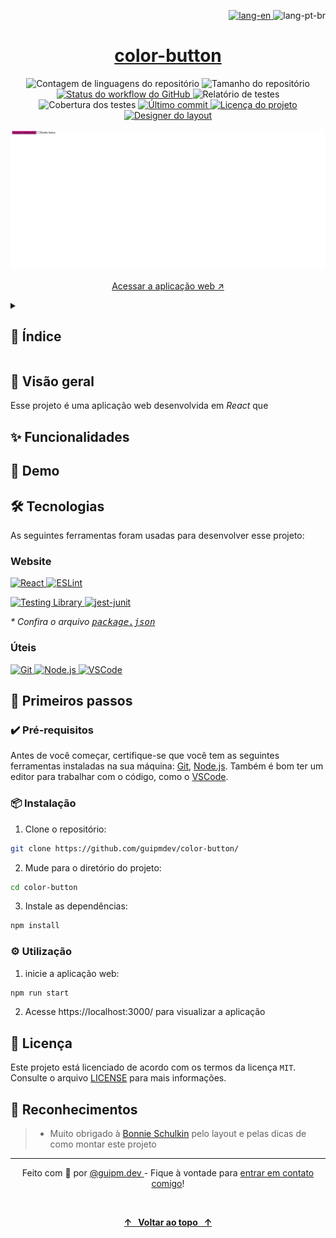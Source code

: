 <!-- ===== HEADER ===== -->
<p align="right">
  <a href="./README.md" title="Read the README in english">
    <img
      src="https://img.shields.io/badge/lang-en-red?style=flat-square&labelColor=202024"
      alt="lang-en"
    />
  </a>
  <img
    src="https://img.shields.io/badge/lang-pt--br-gray?style=flat-square&labelColor=202024"
    alt="lang-pt-br"
  />
</p>

<h1 align="center">
  <a
    href="https://guipmdev-color-button.vercel.app/"
    title="Acessar a aplicação web"
  >
    color-button
  </a>
</h1>

<p align="center">
  <img
    src="https://img.shields.io/github/languages/count/guipmdev/color-button?color=%2304D361&labelColor=202024&label=linguagens"
    alt="Contagem de linguagens do repositório"
  />
  <img
    src="https://img.shields.io/github/repo-size/guipmdev/color-button?labelColor=202024&label=tamanho do repo"
    alt="Tamanho do repositório"
  />
  <a
    href="https://github.com/guipmdev/color-button/actions/workflows/node.js.yml"
    title="Visualizar execuções do workflow do GitHub"
  >
    <img
      src="https://img.shields.io/github/actions/workflow/status/guipmdev/color-button/node.js.yml?labelColor=202024&label=Node.js CI"
      alt="Status do workflow do GitHub"
    />
  </a>
  <img
    src="https://img.shields.io/endpoint?labelColor=202024&label=testes&url=https://gist.githubusercontent.com/guipmdev/f415beafbd82e43ad177dd807ee49681/raw/color-button-junit-tests.json"
    alt="Relatório de testes"
  />
  <img
    src="https://img.shields.io/endpoint?labelColor=202024&label=cobertura&url=https://gist.githubusercontent.com/guipmdev/f415beafbd82e43ad177dd807ee49681/raw/color-button-cobertura-coverage.json"
    alt="Cobertura dos testes"
  />
  <a
    href="https://github.com/guipmdev/color-button/commits/main"
    title="Visualizar commits do repositório"
  >
    <img
      src="https://img.shields.io/github/last-commit/guipmdev/color-button?labelColor=202024&label=último commit"
      alt="Último commit"
    />
  </a>
  <a href="./LICENSE" title="Visualizar licença do projeto">
    <img
      src="https://img.shields.io/badge/license-MIT-brightgreen?labelColor=202024&label=licen%C3%A7a"
      alt="Licença do projeto"
    />
  </a>
  <a href="https://bonnie.dev/" title="Acessar o site da Bonnie">
    <img
      src="https://img.shields.io/badge/Layout_por-Bonnie_Schulkin-182734?labelColor=202024"
      alt="Designer do layout"
    />
  </a>
</p>

![Captura de tela da página inicial da aplicação](./src/assets/images/cover.webp)

<p align="center">
  <a href="https://guipmdev-color-button.vercel.app/"
    >Acessar a aplicação web ↗</a
  >
</p>

<details>
  <summary>
    <h2>📒 Índice</h2>
  </summary>

- [📍 Visão geral](#-visão-geral)
- [✨ Funcionalidades](#-funcionalidades)
- [🤖 Demo](#-demo)
- [🛠 Tecnologias](#-tecnologias)
  - [Website](#website)
  - [Úteis](#úteis)
- [🚀 Primeiros passos](#-primeiros-passos)
  - [✔️ Pré-requisitos](#️-pré-requisitos)
  - [📦 Instalação](#-instalação)
  - [⚙️ Utilização](#️-utilização)
- [📄 Licença](#-licença)
- [👏 Reconhecimentos](#-reconhecimentos)
</details>

<!-- ===== PROJECT INFOS ===== -->

## 📍 Visão geral

Esse projeto é uma aplicação web desenvolvida em _React_ que

## ✨ Funcionalidades

## 🤖 Demo

## 🛠 Tecnologias

As seguintes ferramentas foram usadas para desenvolver esse projeto:

### Website

<p>
  <a href="https://react.dev/">
    <img
      src="https://img.shields.io/badge/React-23272f?style=for-the-badge&logo=React"
      alt="React"
    />
  </a>
  <a href="https://eslint.org/">
    <img
      src="https://img.shields.io/badge/ESLint-101828?style=for-the-badge&logo=ESLint"
      alt="ESLint"
    />
  </a>
</p>

<p>
  <a href="https://testing-library.com/">
    <img
      src="https://img.shields.io/badge/Testing_Library-242526?style=for-the-badge&logo=testing-library"
      alt="Testing Library"
    />
  </a>
  <a href="https://www.npmjs.com/package/jest-junit">
    <img
      src="https://img.shields.io/badge/jest--junit-gray?style=for-the-badge"
      alt="jest-junit"
    />
  </a>
</p>

_\* Confira o arquivo [<kbd>package.json</kbd>](./package.json)_

### Úteis

<p>
  <a href="https://git-scm.com/">
    <img
      src="https://img.shields.io/badge/Git-f1f1e9?style=for-the-badge&logo=git"
      alt="Git"
    />
  </a>
  <a href="https://nodejs.org/">
    <img
      src="https://img.shields.io/badge/Node.js-233056?style=for-the-badge&logo=node.js"
      alt="Node.js"
    />
  </a>
  <a href="https://code.visualstudio.com/">
    <img
      src="https://img.shields.io/badge/VSCode-005293?style=for-the-badge&logo=visual-studio-code"
      alt="VSCode"
    />
  </a>
</p>

## 🚀 Primeiros passos

### ✔️ Pré-requisitos

Antes de você começar, certifique-se que você tem as seguintes ferramentas instaladas na sua máquina: [Git](https://git-scm.com/downloads), [Node.js](https://nodejs.org/en/download). Também é bom ter um editor para trabalhar com o código, como o [VSCode](https://code.visualstudio.com/Download).

### 📦 Instalação

1. Clone o repositório:

```sh
git clone https://github.com/guipmdev/color-button/
```

2. Mude para o diretório do projeto:

```sh
cd color-button
```

3. Instale as dependências:

```sh
npm install
```

### ⚙️ Utilização

1. inicie a aplicação web:

```sh
npm run start
```

2. Acesse https://localhost:3000/ para visualizar a aplicação

## 📄 Licença

Este projeto está licenciado de acordo com os termos da licença `MIT`. Consulte o arquivo [LICENSE](./LICENSE) para mais informações.

## 👏 Reconhecimentos

> - Muito obrigado à [Bonnie Schulkin](https://bonnie.dev/) pelo layout e pelas dicas de como montar este projeto

<!-- ===== FOOTER ===== -->

---

<p align="center">
  Feito com 💙 por
  <a href="https://www.guipm.dev/"> @guipm.dev </a>
  - Fique à vontade para
  <a href="mailto:guipm.dev@gmail.com">entrar em contato comigo</a>!
</p>

<br />

<p align="center">
  <a href="#top">
    <b>↑&nbsp;&nbsp; Voltar ao topo &nbsp;&nbsp;↑</b>
  </a>
</p>
